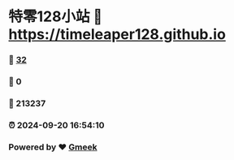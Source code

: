 # 特零128小站 :link: https://timeleaper128.github.io 
### :page_facing_up: [32](https://timeleaper128.github.io/tag.html) 
### :speech_balloon: 0 
### :hibiscus: 213237 
### :alarm_clock: 2024-09-20 16:54:10 
### Powered by :heart: [Gmeek](https://github.com/Meekdai/Gmeek)
